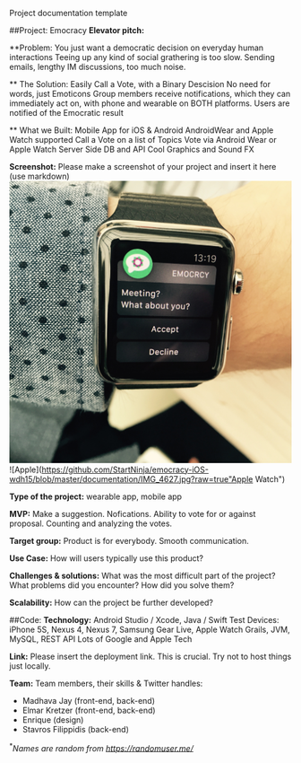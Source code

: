 Project documentation template

##Project: Emocracy
**Elevator pitch:**  

**Problem:  You just want a democratic decision on everyday human interactions
Teeing up any kind of social grathering is too slow.
Sending emails, lengthy IM discussions, too much noise.

** The Solution:  Easily Call a Vote, with a Binary Descision
No need for words, just Emoticons
Group members receive notifications, which they can immediately act on, with phone and wearable on BOTH platforms.
Users are notified of the Emocratic result
 
** What we Built: Mobile App for iOS & Android
AndroidWear and Apple Watch supported
Call a Vote on a list of Topics
Vote via Android Wear or Apple Watch
Server Side DB and API
Cool Graphics and Sound FX
 

**Screenshot:** Please make a screenshot of your project and insert it here (use markdown)
![Android](https://github.com/StartNinja/emocracy-iOS-wdh15/blob/master/documentation/IMG_4612.jpg?raw=true "AppleWatch")
![Apple](https://github.com/StartNinja/emocracy-iOS-wdh15/blob/master/documentation/IMG_4627.jpg?raw=true"Apple Watch")

**Type of the project:** wearable app, mobile app

**MVP:** Make a suggestion. Nofications. Ability to vote for or against proposal. Counting and analyzing the votes.

**Target group:** Product is for everybody. Smooth communication. 

**Use Case:** How will users typically use this product?

**Challenges & solutions:** What was the most difficult part of the project? What problems did you encounter? How did you solve them?

**Scalability:** How can the project be further developed?

##Code:
**Technology:** Android Studio / Xcode, Java / Swift
Test Devices: iPhone 5S, Nexus 4, Nexus 7, Samsung Gear Live, Apple Watch
Grails, JVM, MySQL, REST API
Lots of Google and Apple Tech




**Link:** Please insert the deployment link. This is crucial. Try not to host things just locally.

**Team:**
Team members, their skills & Twitter handles:
- Madhava Jay (front-end, back-end)
- Elmar Kretzer (front-end, back-end)
- Enrique (design)
- Stavros Filippidis (back-end)

<sup>&#42;</sup >*Names are random from https://randomuser.me/*
